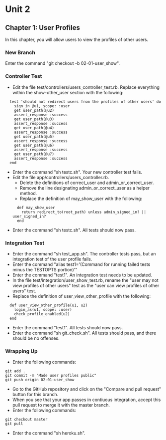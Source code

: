 # Unit 2
## Chapter 1: User Profiles

In this chapter, you will allow users to view the profiles of other users.

### New Branch
Enter the command "git checkout -b 02-01-user_show".

### Controller Test
* Edit the file test/controllers/users_controller_test.rb.  Replace everything within the show-other_user section with the following:
```
  test 'should not redirect users from the profiles of other users' do
    sign_in @u1, scope: :user
    get user_path(@u2)
    assert_response :success
    get user_path(@u3)
    assert_response :success
    get user_path(@u4)
    assert_response :success
    get user_path(@u5)
    assert_response :success
    get user_path(@u6)
    assert_response :success
    get user_path(@u7)
    assert_response :success
  end
```
* Enter the command "sh testc.sh".  Your new controller test fails.
* Edit the file app/controllers/users_controller.rb.
  * Delete the definitions of correct_user and admin_or_correct_user.
  * Remove the line designating admin_or_correct_user as a helper method.
  * Replace the definition of may_show_user with the following:
  ```
    def may_show_user
      return redirect_to(root_path) unless admin_signed_in? || user_signed_in?
    end
  ```
* Enter the command "sh testc.sh".  All tests should now pass.

### Integration Test
* Enter the command "sh test_app.sh".  The controller tests pass, but an integration test of the user profile fails.
* Enter the command "alias test1='(Command for running failed tests minus the TESTOPTS portion)'"
* Enter the command "test1".  An integration test needs to be updated.
* In the file test/integration/user_show_test.rb, rename the "user may not view profiles of other users" test as the "user can view profiles of other users" test.
* Replace the definition of user_view_other_profile with the following:
```
  def user_view_other_profile(u1, u2)
    login_as(u1, scope: :user)
    check_profile_enabled(u2)
  end
```
* Enter the command "test1".  All tests should now pass.
* Enter the command "sh git_check.sh".  All tests should pass, and there should be no offenses.

### Wrapping Up
* Enter the following commands:
```
git add .
git commit -m "Made user profiles public"
git push origin 02-01-user_show
```
* Go to the GitHub repository and click on the "Compare and pull request" button for this branch.
* When you see that your app passes in contiuous integration, accept this pull request to merge it with the master branch.
* Enter the following commands:
```
git checkout master
git pull
```
* Enter the command "sh heroku.sh".
